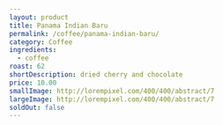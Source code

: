 ```yaml
---
layout: product
title: Panama Indian Baru
permalink: /coffee/panama-indian-baru/
category: Coffee
ingredients:
  - coffee
roast: 62  
shortDescription: dried cherry and chocolate
price: 10.00
smallImage: http://lorempixel.com/400/400/abstract/7
largeImage: http://lorempixel.com/400/400/abstract/7
soldOut: false
---  
```


